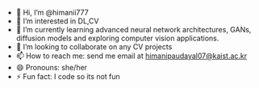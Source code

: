 - 👋 Hi, I’m @himanii777
- 👀 I’m interested in DL,CV
- 🌱 I’m currently learning advanced neural network architectures, GANs, diffusion models and exploring computer vision applications.
- 💞️ I’m looking to collaborate on any CV projects
- 📫 How to reach me: send me email at himanipaudayal07@kaist.ac.kr
- 😄 Pronouns: she/her
- ⚡ Fun fact: I code so its not fun

<!---
himanii777/himanii777 is a ✨ special ✨ repository because its `README.md` (this file) appears on your GitHub profile.
You can click the Preview link to take a look at your changes.
--->
